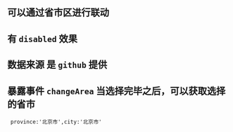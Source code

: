 ## 可以通过省市区进行联动
## 有 ```disabled``` 效果
## 数据来源 是 ```github``` 提供
## 暴露事件 ```changeArea``` 当选择完毕之后，可以获取选择的省市
``` province:'北京市',city:'北京市'```